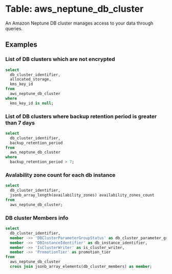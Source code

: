 # Table: aws_neptune_db_cluster

An Amazon Neptune DB cluster manages access to your data through queries.

## Examples

### List of DB clusters which are not encrypted

```sql
select
  db_cluster_identifier,
  allocated_storage,
  kms_key_id
from
  aws_neptune_db_cluster
where
  kms_key_id is null;
```

### List of DB clusters where backup retention period is greater than 7 days

```sql
select
  db_cluster_identifier,
  backup_retention_period
from
  aws_neptune_db_cluster
where
  backup_retention_period > 7;
```

### Avalability zone count for each db instance

```sql
select
  db_cluster_identifier,
  jsonb_array_length(availability_zones) availability_zones_count
from
  aws_neptune_db_cluster;
```

### DB cluster Members info

```sql
select
  db_cluster_identifier,
  member ->> 'DBClusterParameterGroupStatus' as db_cluster_parameter_group_status,
  member ->> 'DBInstanceIdentifier' as db_instance_identifier,
  member ->> 'IsClusterWriter' as is_cluster_writer,
  member ->> 'PromotionTier' as promotion_tier
from
  aws_neptune_db_cluster
  cross join jsonb_array_elements(db_cluster_members) as member;
```
